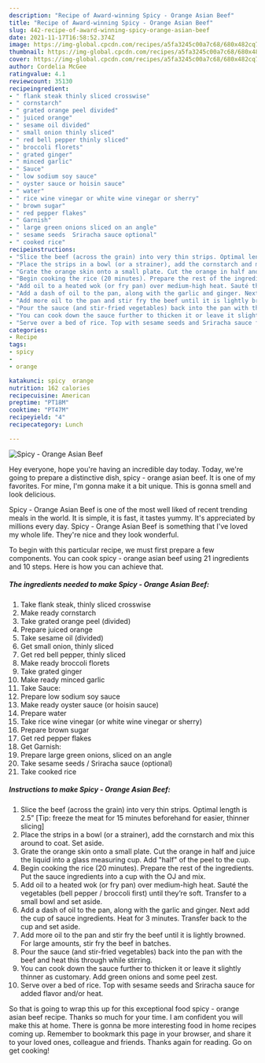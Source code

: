 ```yaml
---
description: "Recipe of Award-winning Spicy - Orange Asian Beef"
title: "Recipe of Award-winning Spicy - Orange Asian Beef"
slug: 442-recipe-of-award-winning-spicy-orange-asian-beef
date: 2021-11-17T16:58:52.374Z
image: https://img-global.cpcdn.com/recipes/a5fa3245c00a7c68/680x482cq70/spicy-orange-asian-beef-recipe-main-photo.jpg
thumbnail: https://img-global.cpcdn.com/recipes/a5fa3245c00a7c68/680x482cq70/spicy-orange-asian-beef-recipe-main-photo.jpg
cover: https://img-global.cpcdn.com/recipes/a5fa3245c00a7c68/680x482cq70/spicy-orange-asian-beef-recipe-main-photo.jpg
author: Cordelia McGee
ratingvalue: 4.1
reviewcount: 35130
recipeingredient:
- " flank steak thinly sliced crosswise"
- " cornstarch"
- " grated orange peel divided"
- " juiced orange"
- " sesame oil divided"
- " small onion thinly sliced"
- " red bell pepper thinly sliced"
- " broccoli florets"
- " grated ginger"
- " minced garlic"
- " Sauce"
- " low sodium soy sauce"
- " oyster sauce or hoisin sauce"
- " water"
- " rice wine vinegar or white wine vinegar or sherry"
- " brown sugar"
- " red pepper flakes"
- " Garnish"
- " large green onions sliced on an angle"
- " sesame seeds  Sriracha sauce optional"
- " cooked rice"
recipeinstructions:
- "Slice the beef (across the grain) into very thin strips. Optimal length is 2.5” [Tip: freeze the meat for 15 minutes beforehand for easier, thinner slicing]"
- "Place the strips in a bowl (or a strainer), add the cornstarch and mix this around to coat. Set aside."
- "Grate the orange skin onto a small plate. Cut the orange in half and juice the liquid into a glass measuring cup. Add &#34;half&#34; of the peel to the cup."
- "Begin cooking the rice (20 minutes). Prepare the rest of the ingredients. Put the sauce ingredients into a cup with the OJ and mix."
- "Add oil to a heated wok (or fry pan) over medium-high heat. Sauté the vegetables (bell pepper / broccoli first) until they’re soft. Transfer to a small bowl and set aside."
- "Add a dash of oil to the pan, along with the garlic and ginger. Next add the cup of sauce ingredients. Heat for 3 minutes. Transfer back to the cup and set aside."
- "Add more oil to the pan and stir fry the beef until it is lightly browned. For large amounts, stir fry the beef in batches."
- "Pour the sauce (and stir-fried vegetables) back into the pan with the beef and heat this through while stirring."
- "You can cook down the sauce further to thicken it or leave it slightly thinner as customary. Add green onions and some peel zest."
- "Serve over a bed of rice. Top with sesame seeds and Sriracha sauce for added flavor and/or heat."
categories:
- Recipe
tags:
- spicy
- 
- orange

katakunci: spicy  orange 
nutrition: 162 calories
recipecuisine: American
preptime: "PT18M"
cooktime: "PT47M"
recipeyield: "4"
recipecategory: Lunch

---
```



![Spicy - Orange Asian Beef](https://img-global.cpcdn.com/recipes/a5fa3245c00a7c68/680x482cq70/spicy-orange-asian-beef-recipe-main-photo.jpg)

Hey everyone, hope you're having an incredible day today. Today, we're going to prepare a distinctive dish, spicy - orange asian beef. It is one of my favorites. For mine, I'm gonna make it a bit unique. This is gonna smell and look delicious.

Spicy - Orange Asian Beef is one of the most well liked of recent trending meals in the world. It is simple, it is fast, it tastes yummy. It's appreciated by millions every day. Spicy - Orange Asian Beef is something that I've loved my whole life. They're nice and they look wonderful.




To begin with this particular recipe, we must first prepare a few components. You can cook spicy - orange asian beef using 21 ingredients and 10 steps. Here is how you can achieve that.

<!--inarticleads1-->

##### The ingredients needed to make Spicy - Orange Asian Beef:

1. Take  flank steak, thinly sliced crosswise
1. Make ready  cornstarch
1. Take  grated orange peel (divided)
1. Prepare  juiced orange
1. Take  sesame oil (divided)
1. Get  small onion, thinly sliced
1. Get  red bell pepper, thinly sliced
1. Make ready  broccoli florets
1. Take  grated ginger
1. Make ready  minced garlic
1. Take  Sauce:
1. Prepare  low sodium soy sauce
1. Make ready  oyster sauce (or hoisin sauce)
1. Prepare  water
1. Take  rice wine vinegar (or white wine vinegar or sherry)
1. Prepare  brown sugar
1. Get  red pepper flakes
1. Get  Garnish:
1. Prepare  large green onions, sliced on an angle
1. Take  sesame seeds / Sriracha sauce (optional)
1. Take  cooked rice




<!--inarticleads2-->

##### Instructions to make Spicy - Orange Asian Beef:

1. Slice the beef (across the grain) into very thin strips. Optimal length is 2.5” [Tip: freeze the meat for 15 minutes beforehand for easier, thinner slicing]
1. Place the strips in a bowl (or a strainer), add the cornstarch and mix this around to coat. Set aside.
1. Grate the orange skin onto a small plate. Cut the orange in half and juice the liquid into a glass measuring cup. Add &#34;half&#34; of the peel to the cup.
1. Begin cooking the rice (20 minutes). Prepare the rest of the ingredients. Put the sauce ingredients into a cup with the OJ and mix.
1. Add oil to a heated wok (or fry pan) over medium-high heat. Sauté the vegetables (bell pepper / broccoli first) until they’re soft. Transfer to a small bowl and set aside.
1. Add a dash of oil to the pan, along with the garlic and ginger. Next add the cup of sauce ingredients. Heat for 3 minutes. Transfer back to the cup and set aside.
1. Add more oil to the pan and stir fry the beef until it is lightly browned. For large amounts, stir fry the beef in batches.
1. Pour the sauce (and stir-fried vegetables) back into the pan with the beef and heat this through while stirring.
1. You can cook down the sauce further to thicken it or leave it slightly thinner as customary. Add green onions and some peel zest.
1. Serve over a bed of rice. Top with sesame seeds and Sriracha sauce for added flavor and/or heat.




So that is going to wrap this up for this exceptional food spicy - orange asian beef recipe. Thanks so much for your time. I am confident you will make this at home. There is gonna be more interesting food in home recipes coming up. Remember to bookmark this page in your browser, and share it to your loved ones, colleague and friends. Thanks again for reading. Go on get cooking!
